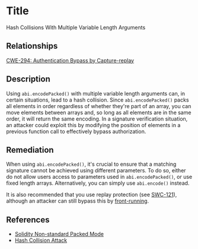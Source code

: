 # Title
Hash Collisions With Multiple Variable Length Arguments

## Relationships
[CWE-294: Authentication Bypass by Capture-replay](https://cwe.mitre.org/data/definitions/294.html)

## Description
Using `abi.encodePacked()` with multiple variable length arguments can, in certain situations, lead to a hash collision. Since `abi.encodePacked()` packs all elements in order regardless of whether they're part of an array, you can move elements between arrays and, so long as all elements are in the same order, it will return the same encoding. In a signature verification situation, an attacker could exploit this by modifying the position of elements in a previous function call to effectively bypass authorization.

## Remediation
When using `abi.encodePacked()`, it's crucial to ensure that a matching signature cannot be achieved using different parameters. To do so, either do not allow users access to parameters used in `abi.encodePacked()`, or use fixed length arrays. Alternatively, you can simply use `abi.encode()` instead.

It is also recommended that you use replay protection (see [SWC-121](./SWC-121.md)), although an attacker can still bypass this by [front-running](./SWC-114.md).

## References
- [Solidity Non-standard Packed Mode](https://solidity.readthedocs.io/en/v0.5.3/abi-spec.html#non-standard-packed-mode)
- [Hash Collision Attack](https://learncryptography.com/hash-functions/hash-collision-attack)
